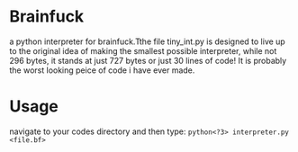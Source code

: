 # Brainfuck
a python interpreter for brainfuck.Tthe file tiny_int.py is designed to live up to the original idea of making the smallest possible interpreter, while not 296 bytes, it stands at just 727 bytes or just 30 lines of code! It is probably the worst looking peice of code i have ever made.

# Usage
navigate to your codes directory and then type: `python<?3> interpreter.py <file.bf>`
